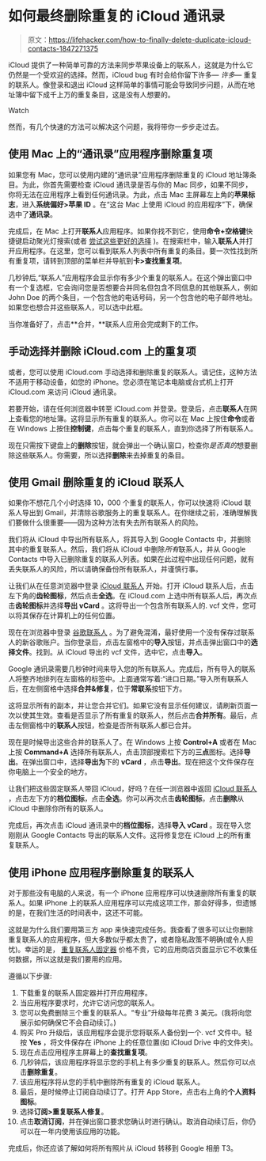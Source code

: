 # 如何最终删除重复的 iCloud 通讯录

> 原文：<https://lifehacker.com/how-to-finally-delete-duplicate-icloud-contacts-1847271375>

iCloud 提供了一种简单可靠的方法来同步苹果设备上的联系人，这就是为什么它仍然是一个受欢迎的选择。然而，iCloud bug 有时会给你留下许多— *许多—* 重复的联系人。像登录和退出 iCloud 这样简单的事情可能会导致同步问题，从而在地址簿中留下成千上万的重复条目，这是没有人想要的。

Watch

然而，有几个快速的方法可以解决这个问题，我将带你一步步走过去。

## 使用 Mac 上的“通讯录”应用程序删除重复项

如果您有 Mac，您可以使用内建的“通讯录”应用程序删除重复的 iCloud 地址簿条目。为此，你首先需要检查 iCloud 通讯录是否与你的 Mac 同步，如果不同步，你将无法在应用程序上看到任何通讯录。为此，点击 Mac 主屏幕左上角的**苹果标志**，进入**系统偏好>苹果 ID** 。在“这台 Mac 上使用 iCloud 的应用程序”下，确保选中了**通讯录**。

完成后，在 Mac 上打开**联系人**应用程序。如果你找不到它，使用**命令+空格键**快捷键启动聚光灯搜索(或者 [尝试这些更好的选择](https://lifehacker.com/how-to-disable-spotlight-search-on-mac-and-replace-it-1847227585) )。在搜索栏中，输入**联系人**并打开应用程序。在这里，您可以看到联系人列表中所有重复的条目。要一次性找到所有重复项，请转到顶部的菜单栏并导航到**卡>查找重复项**。

几秒钟后,“联系人”应用程序会显示你有多少个重复的联系人。在这个弹出窗口中有一个复选框，它会询问您是否想要合并同名但包含不同信息的其他联系人，例如 John Doe 的两个条目，一个包含他的电话号码，另一个包含他的电子邮件地址。如果您也想合并这些联系人，可以选中此框。

当你准备好了，点击**合并，**联系人应用会完成剩下的工作。

## 手动选择并删除 iCloud.com 上的重复项

或者，您可以使用 iCloud.com 手动选择和删除重复的联系人。请记住，这种方法不适用于移动设备，如您的 iPhone。您必须在笔记本电脑或台式机上打开 iCloud.com 来访问 iCloud 通讯录。

若要开始，请在任何浏览器中转至 iCloud.com 并登录。登录后，点击**联系人**在网上查看您的地址簿。这将显示所有重复的联系人。你可以在 Mac 上按住**命令**或者在 Windows 上按住**控制键**，点击每个重复的联系人，直到你选择了所有联系人。

现在只需按下键盘上的**删除**按钮，就会弹出一个确认窗口，检查你*是否真的*想要删除这些联系人。你需要，所以选择**删除**来去掉重复的条目。

## 使用 Gmail 删除重复的 iCloud 联系人

如果你不想花几个小时选择 10，000 个重复的联系人，你可以快速将 iCloud 联系人导出到 Gmail，并清除谷歌服务上的重复联系人。在你继续之前，准确理解我们要做什么很重要——因为这种方法有失去所有联系人的风险。

我们将从 iCloud 中导出所有联系人，将其导入到 Google Contacts 中，并删除其中的重复联系人。然后，我们将从 iCloud 中删除*所有*联系人，并从 Google Contacts 中导入已删除重复的联系人列表。如果在此过程中出现任何问题，就有丢失联系人的风险，所以请确保备份所有联系人，并谨慎行事。

让我们从在任意浏览器中登录 [iCloud 联系人](https://www.icloud.com/contacts/) 开始。打开 iCloud 联系人后，点击左下角的**齿轮图标**，然后点击**全选**。在 iCloud.com 上选中所有联系人后，再次点击**齿轮图标**并选择**导出 vCard** 。这将导出一个包含所有联系人的. vcf 文件，您可以将其保存在计算机上的任何位置。

现在在浏览器中登录 [谷歌联系人](https://contacts.google.com/) 。为了避免混淆，最好使用一个没有保存过联系人的新谷歌账户。当你登录后，点击左窗格中的**导入**按钮，并点击弹出窗口中的**选择文件**。找到。从 iCloud 导出的 vcf 文件，选中它，点击**导入**。

Google 通讯录需要几秒钟时间来导入您的所有联系人。完成后，所有导入的联系人将整齐地排列在左窗格的标签中。上面通常写着:“进口日期。”导入所有联系人后，在左侧窗格中选择**合并&修复**，位于**常联系**按钮下方。

这将显示所有的副本，并让您合并它们。如果它没有显示任何建议，请刷新页面一次以使其生效。查看是否显示了所有重复的联系人，然后点击**合并所有**。最后，点击左侧窗格中的**联系人**按钮，检查是否所有联系人都已合并。

现在是时候导出这些合并的联系人了。在 Windows 上按 **Control+A** 或者在 Mac 上按 **Command+A** 选择所有联系人，点击顶部搜索栏下方的**三点**图标。选择**导出**。在弹出窗口中，选择**导出为**下的 **vCard** ，点击**导出**。现在把这个文件保存在你电脑上一个安全的地方。

让我们把这些固定联系人带回 iCloud，好吗？在任一浏览器中返回 [iCloud 联系人](https://www.icloud.com/contacts/) ，点击左下方的**档位图标**，点击**全选**。你可以再次点击**齿轮图标**，点击**删除**从 iCloud 中删除你所有的联系人。

完成后，再次点击 iCloud 通讯录中的**档位图标**，选择**导入 vCard** 。现在导入您刚刚从 Google Contacts 导出的联系人文件。这将修复您在 iCloud 上的所有重复联系人。

## 使用 iPhone 应用程序删除重复的联系人

对于那些没有电脑的人来说，有一个 iPhone 应用程序可以快速删除所有重复的联系人。如果 iPhone 上的联系人应用程序可以完成这项工作，那会好得多，但遗憾的是，在我们生活的时间表中，这还不可能。

这就是为什么我们要用第三方 app 来快速完成任务。我查看了很多可以让你删除重复联系人的应用程序，但大多数似乎都太贵了，或者隐私政策不明确(或令人担忧)。幸运的是， [重复联系人固定器](https://apps.apple.com/app/duplicate-contacts-fixer/id1450145188) 价格不贵，它的应用商店页面显示它不收集任何数据，所以这就是我们要用的应用。

遵循以下步骤:

1.  下载重复的联系人固定器并打开应用程序。
2.  当应用程序要求时，允许它访问您的联系人。
3.  您可以免费删除三个重复的联系人。“专业”升级每年花费 3 美元。(我将向您展示如何确保它不会自动续订。)
4.  购买 Pro 升级后，该应用程序会提示您将联系人备份到一个. vcf 文件中。轻按 **Yes** ，将文件保存在 iPhone 上的任意位置(如 iCloud Drive 中的文件夹)。
5.  现在点击应用程序主屏幕上的**查找重复项**。
6.  几秒钟后，该应用程序将显示您的手机上有多少重复的联系人。然后你可以点击**删除重复**。
7.  该应用程序将从您的手机中删除所有重复的 iCloud 联系人。
8.  最后，是时候停止订阅自动续订了。打开 App Store，点击右上角的**个人资料图标**。
9.  选择**订阅>重复联系人修复**。
10.  点击**取消订阅**，并在弹出窗口要求您确认时进行确认。取消自动续订后，你仍可以在一年内使用该应用的功能。

完成后，你还应该了解如何将所有照片从 iCloud 转移到 Google 相册 T3。